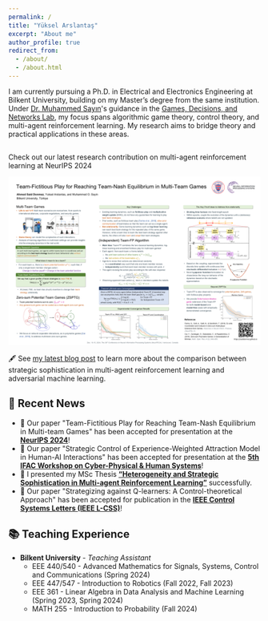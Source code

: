 ```yaml
---
permalink: /
title: "Yüksel Arslantaş"
excerpt: "About me"
author_profile: true
redirect_from: 
  - /about/
  - /about.html
---
```


I am currently pursuing a Ph.D. in Electrical and Electronics Engineering at Bilkent University, building on my Master’s degree from the same institution. Under [Dr. Muhammed Sayın](https://gdn.bilkent.edu.tr/sayin/)'s guidance in the [Games, Decisions, and Networks Lab](https://gdn.bilkent.edu.tr/), my focus spans algorithmic game theory, control theory, and multi-agent reinforcement learning. My research aims to bridge theory and practical applications in these areas.

##
Check out our latest research contribution on multi-agent reinforcement learning at NeurIPS 2024

[![NeurIPS 2024 Poster](../images/neuripsPosterFinal.png)](../images/neuripsPosterFinal.png)

🖋️ See [my latest blog post](https://yukselarslantas.github.io/posts/strategicvsaml/) to learn more about the comparison between strategic sophistication in multi-agent reinforcement learning and adversarial machine learning.

## 📰 Recent News
- 🎉 Our paper "Team-Fictitious Play for Reaching Team-Nash Equilibrium in Multi-team Games" has been accepted for presentation at the **[NeurIPS 2024](https://neurips.cc/virtual/2024/poster/96521)**!
- 🎉 Our paper "Strategic Control of Experience-Weighted Attraction Model in Human-AI Interactions" has been accepted for presentation at the **[5th IFAC Workshop on Cyber-Physical & Human Systems](https://ifac.papercept.net/conferences/conferences/CPHS24/program/CPHS24_ContentListWeb_1.html)**!
- 🎉 I presented my MSc Thesis **[“Heterogeneity and Strategic Sophistication in Multi-agent Reinforcement Learning”](https://repository.bilkent.edu.tr/server/api/core/bitstreams/7e50414c-3b15-45f4-8902-0fa4f01991d0/content)** successfully.
- 🎉 Our paper "Strategizing against Q-learners: A Control-theoretical Approach" has been accepted for publication in the **[IEEE Control Systems Letters (IEEE L-CSS)](https://ieeexplore.ieee.org/document/10561617)**!

## 📚 Teaching Experience
- **Bilkent University** - *Teaching Assistant*
  - EEE 440/540 - Advanced Mathematics for Signals, Systems, Control and Communications (Spring 2024)
  - EEE 447/547 - Introduction to Robotics (Fall 2022, Fall 2023)
  - EEE 361 - Linear Algebra in Data Analysis and Machine Learning (Spring 2023, Spring 2024)
  - MATH 255 - Introduction to Probability (Fall 2024)


